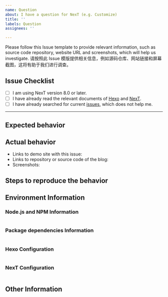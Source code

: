 ```yaml
---
name: Question
about: I have a question for NexT (e.g. Customize)
title: ''
labels: Question
assignees: ''

---
```


Please follow this Issue template to provide relevant information, such as source code repository, website URL and screenshots, which will help us investigate.
请按照此 Issue 模版提供相关信息，例如源码仓库、网站链接和屏幕截图，这将有助于我们进行调查。

## Issue Checklist <!-- 我确认我已经查看了 -->
<!-- Change [ ] to [x] to select (将 [ ] 换成 [x] 来选择) -->

- [ ] I am using NexT version 8.0 or later.
- [ ] I have already read the relevant documents of [Hexo](https://hexo.io/docs/) and [NexT](https://theme-next.js.org/docs/).
- [ ] I have already searched for current [issues](https://github.com/next-theme/hexo-theme-next/issues), which does not help me.

***

## Expected behavior <!-- 预期行为 -->



## Actual behavior <!-- 实际行为 -->
<!-- Please provide the following information (请同时提供网站链接和屏幕截图) -->

- Links to demo site with this issue:
- Links to repository or source code of the blog:
- Screenshots:



## Steps to reproduce the behavior <!-- 重现步骤 -->



## Environment Information

### Node.js and NPM Information
<!-- Paste output from `node -v && npm -v` (粘贴 `node -v && npm -v` 输出的信息) -->
```

```

### Package dependencies Information
<!-- Paste output from `npm ls --depth 0` in Hexo root directory (粘贴在 Hexo 根目录下 `npm ls --depth 0` 输出的信息) -->
```

```

### Hexo Configuration
<!-- Paste configuration from Hexo `_config.yml` (粘贴 Hexo `_config.yml` 中的内容) -->
```yml

```

### NexT Configuration
<!-- Paste ONLY CHANGED CONFIGURATION from NexT `_config.yml` (只粘贴 NexT 主题配置文件 `_config.yml` 中修改过的部分) -->
```yml

```

## Other Information <!-- e.g. Browser, System -->
